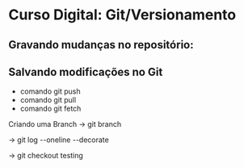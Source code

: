 # Curso Digital: Git/Versionamento

## Gravando mudanças no repositório:

## Salvando modificações no Git

* comando git push
* comando git pull
* comando git fetch

Criando uma Branch
-> git branch <nome da nova branch>

-> git log --oneline --decorate

-> git checkout testing